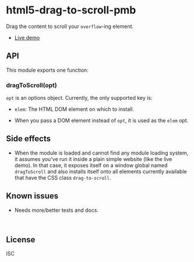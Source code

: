 ﻿
<!--#echo json="package.json" key="name" underline="=" -->
html5-drag-to-scroll-pmb
========================
<!--/#echo -->

<!--#echo json="package.json" key="description" -->
Drag the content to scroll your `overflow`-ing element.
<!--/#echo -->


* [Live demo](demo.html)


API
---

This module exports one function:

### dragToScroll(opt)

`opt` is an options object. Currently, the only supported key is:

* `elem`: The HTML DOM element on which to install.

* When you pass a DOM element instead of `opt`, it is used as the `elem` opt.




Side effects
------------

* When the module is loaded and cannot find any module loading system,
  it assumes you've run it inside a plain simple website (like the live demo).
  In that case, it exposes itself on a window global named `dragToScroll`
  and also installs itself onto all elements currently available that have
  the CSS class `drag-to-scroll`.




<!--#toc stop="scan" -->



Known issues
------------

* Needs more/better tests and docs.




&nbsp;


License
-------
<!--#echo json="package.json" key=".license" -->
ISC
<!--/#echo -->
